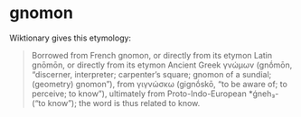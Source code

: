 # gnomon

Wiktionary gives this etymology:
>Borrowed from French gnomon, or directly from its etymon Latin gnōmōn, or directly from its etymon Ancient Greek γνώμων (gnṓmōn, “discerner, interpreter; carpenter’s square; gnomon of a sundial; (geometry) gnomon”), from γιγνώσκω (gignṓskō, “to be aware of; to perceive; to know”), ultimately from Proto-Indo-European *ǵneh₃- (“to know”); the word is thus related to know.

